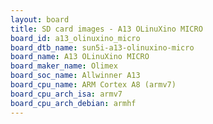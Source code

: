 ```yaml
---
layout: board
title: SD card images - A13 OLinuXino MICRO
board_id: a13_olinuxino_micro
board_dtb_name: sun5i-a13-olinuxino-micro
board_name: A13 OLinuXino MICRO
board_maker_name: Olimex
board_soc_name: Allwinner A13
board_cpu_name: ARM Cortex A8 (armv7)
board_cpu_arch_isa: armv7
board_cpu_arch_debian: armhf
---
```

